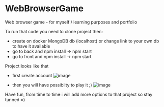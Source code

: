 # WebBrowserGame
Web browser game - for myself / learning purposes and portfolio



To run that code you need to clone project then:

- create on docker MongoDB db (localhost) or change link to your own db to have it available 
- go to back and npm install -> npm start 
- go to front and npm install -> npm start

Project looks like that 
- first create account 
![image](https://user-images.githubusercontent.com/48010617/216703563-95b7ea07-f9a2-4618-95df-5b47a724a9b9.png)

- then you will have possiblity to play it ;) 
![image](https://user-images.githubusercontent.com/48010617/216703150-c562c750-4b3d-489b-b8a3-75eed0b5c825.png)


Have fun, from time to time i will add more options to that project so stay tunned =)
